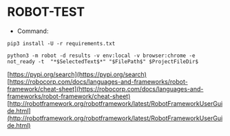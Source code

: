 # ROBOT-TEST


* Command: 
```
pip3 install -U -r requirements.txt

```
```
python3 -m robot -d results -v env:local -v browser:chrome -e not_ready -t  "*$SelectedText$*" "$FilePath$" $ProjectFileDir$
```


[https://pypi.org/search](https://pypi.org/search)
[https://robocorp.com/docs/languages-and-frameworks/robot-framework/cheat-sheet](https://robocorp.com/docs/languages-and-frameworks/robot-framework/cheat-sheet)
[http://robotframework.org/robotframework/latest/RobotFrameworkUserGuide.html](http://robotframework.org/robotframework/latest/RobotFrameworkUserGuide.html)